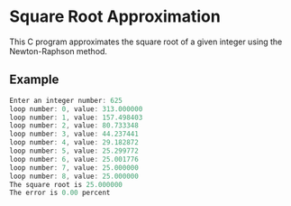 # Square Root Approximation

This C program approximates the square root of a given integer using the Newton-Raphson method.

## Example

```c
Enter an integer number: 625
loop number: 0, value: 313.000000
loop number: 1, value: 157.498403
loop number: 2, value: 80.733348
loop number: 3, value: 44.237441
loop number: 4, value: 29.182872
loop number: 5, value: 25.299772
loop number: 6, value: 25.001776
loop number: 7, value: 25.000000
loop number: 8, value: 25.000000
The square root is 25.000000
The error is 0.00 percent
```
